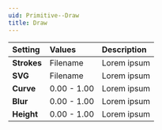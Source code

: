 ```yaml
---
uid: Primitive--Draw
title: Draw
---
```


| Setting | Values | Description |
| :--- | :--- | :--- |
| **Strokes** | Filename | Lorem ipsum |
| **SVG** | Filename | Lorem ipsum |
| **Curve** | 0.00 - 1.00 | Lorem ipsum |
| **Blur** | 0.00 - 1.00 | Lorem ipsum |
| **Height** | 0.00 - 1.00 | Lorem ipsum |
